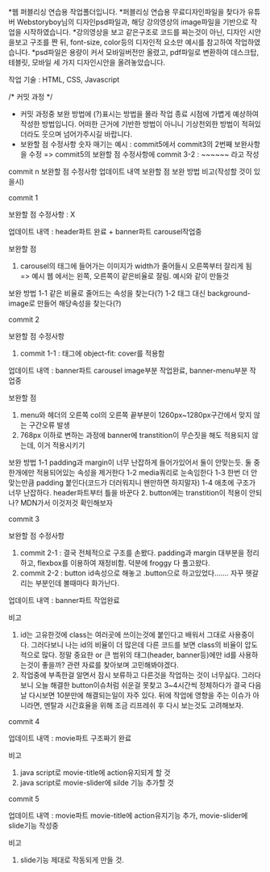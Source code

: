 *웹 퍼블리싱 연습용 작업폴더입니다.
*퍼블리싱 연습용 무료디자인파일을 찾다가 유튜버 Webstoryboy님의 디자인psd파일과, 해당 강의영상의 image파일을 기반으로 작업을 시작하였습니다.
*강의영상을 보고 같은구조로 코드를 짜는것이 아닌, 디자인 시안을보고 구조를 짠 뒤, font-size, color등의 디자인적 요소만 예시를 참고하여 작업하였습니다.
*psd파일은 용량이 커서 모바일버전만 올렸고, pdf파일로 변환하여 데스크탑, 테블릿, 모바일 세 가지 디자인시안을 올려놓았습니다.

작업 기술 : HTML, CSS, Javascript

/* 커밋 과정 */

* 커밋 과정중 보완 방법에 (?)표시는 방법을 몰라 작업 종료 시점에 가볍게 예상하여 작성한 방법입니다.
어떠한 근거에 기반한 방법이 아니니 기상천외한 방법이 적혀있더라도 웃으며 넘어가주시길 바랍니다.
* 보완할 점 수정사항 숫자 매기는 예시 : commit5에서 commit3의 2번째 보완사항을 수정 => commit5의 보완할 점 수정사항에 commit 3-2 : ~~~~~~ 라고 작성

<commit form>
      
  commit n
  보완할 점 수정사항
  업데이트 내역
  보완할 점
  보완 방법
  비고(작성할 것이 있을시)
      
</form>

commit 1
  
보완할 점 수정사항 : X

업데이트 내역 : header파트 완료 + banner파트 carousel작업중

보완할 점
1. carousel의 <img>태그에 들어가는 이미지가 width가 줄어들시 오른쪽부터 잘리게 됨 => 예시 웹 에서는 왼쪽, 오른쪽이 같은비율로 잘림. 예시와 같이 만들것

보완 방법
1-1 같은 비율로 줄어드는 속성을 찾는다(?)
1-2 <img>태그 대신 background-image로 만들어 해당속성을 찾는다(?)


commit 2

보완할 점 수정사항
1. commit 1-1 : <img>태그에 object-fit: cover를 적용함
  
업데이트 내역 : banner파트 carousel image부분 작업완료, banner-menu부분 작업중

보완할 점
1. menu와 헤더의 오른쪽 col의 오른쪽 끝부분이 1260px~1280px구간에서 맞지 않는 구간오류 발생
2. 768px 이하로 변하는 과정에 banner에 transtition이 무슨짓을 해도 적용되지 않는데, 이거 적용시키기

보완 방법
1-1 padding과 margin이 너무 난잡하게 들어가있어서 둘이 안맞는듯. 둘 중 한개에만 적용되어있는 속성을 제거한다
1-2 media쿼리로 눈속임한다
1-3 한번 더 안맞는만큼 padding 붙인다(코드가 더러워지니 왠만하면 하지말자)
1-4 애초에 구조가 너무 난잡하다. header파트부터 틀을 바꾼다
2. button에는 transtition이 적용이 안되나? MDN가서 이것저것 확인해보자


commit 3

보완할 점 수정사항
1. commit 2-1 : 결국 전체적으로 구조를 손봤다. padding과 margin 대부분을 정리하고, flexbox를 이용하여 재정비함. 덕분에 froggy 다 풀고왔다.
2. commit 2-2 : button id속성으로 해놓고 .button으로 하고있었다....... 자꾸 헷갈리는 부분인데 볼때마다 화가난다.

업데이트 내역 : banner파트 작업완료

비고
1. id는 고유한것에 class는 여러곳에 쓰이는것에 붙인다고 배워서 그대로 사용중이다. 그러다보니 나는 id의 비율이 더 많은데 다른 코드를 보면 class의 비율이 압도적으로 많다.
정말 중요한 or 큰 범위의 태그(header, banner등)에만 id를 사용하는것이 좋을까? 관련 자료를 찾아보며 고민해봐야겠다.
2. 작업중에 부족한걸 알면서 잠시 보류하고 다른것을 작업하는 것이 너무싫다. 그러다보니 오늘 해결한 button이슈처럼 쉬운걸 못찾고 3~4시간씩 정체하다가
결국 다음날 다시보면 10분만에 해결되는일이 자주 있다. 뒤에 작업에 영향을 주는 이슈가 아니라면, 멘탈과 시간효율을 위해 조금 리프레쉬 후 다시 보는것도 고려해보자.

commit 4

업데이트 내역 : movie파트 구조짜기 완료

비고
1. java script로 movie-title에 action유지되게 할 것
2. java script로 movie-slider에 silde 기능 추가할 것

commit 5

업데이트 내역 : movie파트 movie-title에 action유지기능 추가, movie-slider에 slide기능 작성중

비고
1. slide기능 제대로 작동되게 만들 것.
